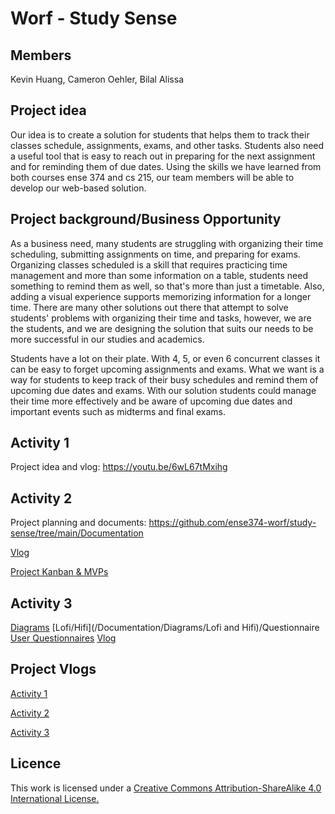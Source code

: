 # Worf - Study Sense

## Members
Kevin Huang, Cameron Oehler, Bilal Alissa

## Project idea
Our idea is to create a solution for students that helps them to track their classes schedule, assignments, exams, and other tasks. Students also need a useful tool that is easy to reach out in preparing for the next assignment and for reminding them of due dates. Using the skills we have learned from both courses ense 374 and cs 215, our team members will be able to develop our web-based solution.

## Project background/Business Opportunity
As a business need, many students are struggling with organizing their time scheduling, submitting assignments on time, and preparing for exams. Organizing classes scheduled is a skill that requires practicing time management and more than some information on a table, students need something to remind them as well, so that's more than just a timetable. Also, adding a visual experience supports memorizing information for a longer time. There are many other solutions out there that attempt to solve students' problems with organizing their time and tasks, however, we are the students, and we are designing the solution that suits our needs to be more successful in our studies and academics.

Students have a lot on their plate. With 4, 5, or even 6 concurrent classes it can be easy to forget upcoming assignments and exams. What we want is a way for students to keep track of their busy schedules and remind them of upcoming due dates and exams. With our solution students could manage their time more effectively and be aware of upcoming due dates and important events such as midterms and final exams.

## Activity 1 
Project idea and vlog: https://youtu.be/6wL67tMxihg

## Activity 2 
Project planning and documents: https://github.com/ense374-worf/study-sense/tree/main/Documentation

[Vlog](https://youtu.be/MiZjyk-VgVE)

[Project Kanban & MVPs](https://github.com/orgs/ense374-worf/projects/2)

## Activity 3
[Diagrams](/Documentation/Diagrams)
[Lofi/Hifi](/Documentation/Diagrams/Lofi and Hifi)/Questionnaire
[User Questionnaires](/Documentation/DiagramsQuestionnaire)
[Vlog](https://youtu.be/5bGlVlavNds)

## Project Vlogs
[Activity 1](https://youtu.be/6wL67tMxihg)

[Activity 2](https://youtu.be/MiZjyk-VgVE)

[Activity 3](https://youtu.be/5bGlVlavNds)

## Licence
This work is licensed under a [Creative Commons Attribution-ShareAlike 4.0 International License.](https://creativecommons.org/licenses/by-sa/4.0/)
